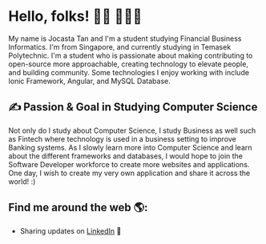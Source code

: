 # Hello, folks! 👋🏾 👩🏾‍💻

My name is Jocasta Tan and I'm a student studying Financial Business Informatics. I'm from Singapore, and currently studying in Temasek Polytechnic.
I'm a student who is passionate about making contributing to open-source more approachable, creating technology to elevate people, and building community. Some technologies I enjoy working with include Ionic Framework, Angular, and MySQL Database. 

## &#x270d; Passion & Goal in Studying Computer Science
Not only do I study about Computer Science, I study Business as well such as Fintech where technology is used in a business setting to improve Banking systems.
As I slowly learn more into Computer Science and learn about the different frameworks and databases, I would hope to join the Software Developer workforce to create more websites and applications. One day, I wish to create my very own application and share it across the world! :)

## Find me around the web 🌎: 
- Sharing updates on <a href="https://www.linkedin.com/in/jocasta-tan-4b67161a7/">LinkedIn</a> 💼
